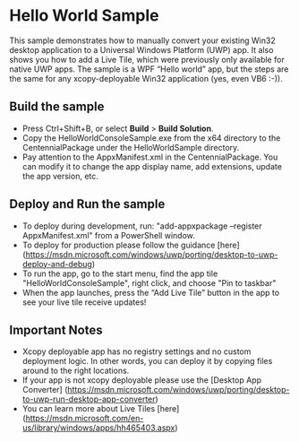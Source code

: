 ﻿# Hello World Sample

This sample demonstrates how to manually convert your existing Win32 desktop application to a Universal Windows Platform (UWP) app. It also shows you how to add a Live Tile, which were previously only available for native UWP apps. 
The sample is a WPF “Hello world” app, but the steps are the same for any xcopy-deployable Win32 application (yes, even VB6 :-)).

Build the sample
----------------
- Press Ctrl+Shift+B, or select **Build** \> **Build Solution**.
- Copy the HelloWorldConsoleSample.exe from the x64 directory to the CentennialPackage under the HelloWorldSample directory.
- Pay attention to the AppxManifest.xml in the CentennialPackage. You can modify it to change the app display name, add extensions, update the app version, etc.
 
Deploy and Run the sample
-------------------------

 - To deploy during development, run: "add-appxpackage –register AppxManifest.xml" from a PowerShell window.
 - To deploy for production please follow the guidance [here] (https://msdn.microsoft.com/windows/uwp/porting/desktop-to-uwp-deploy-and-debug)
 - To run the app, go to the start menu, find the app tile "HelloWorldConsoleSample", right click, and choose "Pin to taskbar"
 - When the app launches, press the “Add Live Tile” button in the app to see your live tile receive  updates! 
 
Important Notes
---------------

- Xcopy deployable app has no registry settings and no custom deployment logic. In other words, you can deploy it by copying files around to the right locations. 
- If your app is not xcopy deployable please use the [Desktop App Converter] (https://msdn.microsoft.com/windows/uwp/porting/desktop-to-uwp-run-desktop-app-converter)
- You can learn more about Live Tiles [here] (https://msdn.microsoft.com/en-us/library/windows/apps/hh465403.aspx)
